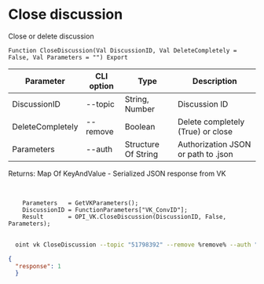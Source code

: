 ﻿---
sidebar_position: 2
---

# Close discussion
 Close or delete discussion



`Function CloseDiscussion(Val DiscussionID, Val DeleteCompletely = False, Val Parameters = "") Export`

  | Parameter | CLI option | Type | Description |
  |-|-|-|-|
  | DiscussionID | --topic | String, Number | Discussion ID |
  | DeleteCompletely | --remove | Boolean | Delete completely (True) or close |
  | Parameters | --auth | Structure Of String | Authorization JSON or path to .json |

  
  Returns:  Map Of KeyAndValue - Serialized JSON response from VK

<br/>




```bsl title="Code example"
    Parameters   = GetVKParameters();
    DiscussionID = FunctionParameters["VK_ConvID"];
    Result       = OPI_VK.CloseDiscussion(DiscussionID, False, Parameters);
```



```sh title="CLI command example"
    
  oint vk CloseDiscussion --topic "51798392" --remove %remove% --auth "GetVKParameters()"

```

```json title="Result"
{
  "response": 1
  }
```
